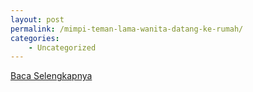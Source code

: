 ```yaml
---
layout: post
permalink: /mimpi-teman-lama-wanita-datang-ke-rumah/
categories:
    - Uncategorized
---
```


[Baca Selengkapnya](/04)